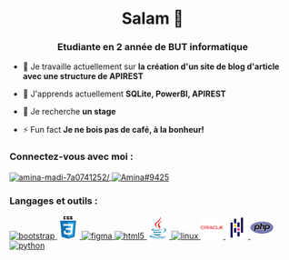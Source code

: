 <h1 align="center">Salam 👋</h1>
<h3 align="center">Etudiante en 2 année de BUT informatique</h3>

- 🔭 Je travaille actuellement sur **la création d'un site de blog d'article avec une structure de APIREST**

- 🌱 J'apprends actuellement **SQLite, PowerBI, APIREST**

- 🤝 Je recherche **un stage**

- ⚡ Fun fact **Je ne bois pas de café, à la bonheur!**

<h3 align="left">Connectez-vous avec moi :</h3>
<p align="left">
<a href="https://linkedin.com/in/amina-madi-7a0741252/" target="blank"><img align="center" src="https://raw.githubusercontent.com/rahuldkjain/ github-profile-readme-generator/master/src/images/icons/Social/linked-in-alt.svg" alt="amina-madi-7a0741252/" height="30" width="40" /></ a>
<a href="https://discord.gg/Amina#9425" target="blank"><img align="center" src="https://raw.githubusercontent.com/rahuldkjain/github-profile -readme-generator/master/src/images/icons/Social/discord.svg" alt="Amina#9425" height="30" width="40" /></a>
</p>

<h3 align= "left">Langages et outils :</h3>
<p align="left"> <a href="https://getbootstrap.com" target="_blank" rel="noreferrer"> <img src="https://raw.githubusercontent.com/devicons/devicon /master/icons/bootstrap/bootstrap-plain-wordmark.svg" alt="bootstrap" width="40" height="40"/> </a> <a href="https://www.w3schools.com /css/" target="_blank" rel="noreferrer"> <img src="https://raw.githubusercontent.com/devicons/devicon/master/icons/css3/css3-original-wordmark.svg" alt= "css3" width="40" height="40"/> </a> <a href="https://www.figma.com/" target="_blank" rel="noreferrer"> <img src="https://www.vectorlogo.zone/logos/figma/figma-icon.svg" alt="figma" width="40" height="40"/> </a> <a href=" https://www.w3.org/html/" target="_blank" rel="noreferrer"> <img src="https://raw.githubusercontent.com/devicons/devicon/master/icons/html5/html5 -original-wordmark.svg" alt="html5" width="40" height="40"/> </a> <a href="https://www.java.com" target="_blank" rel= "noreferrer"> <img src="https://raw.githubusercontent.com/devicons/devicon/master/icons/java/java-original.svg" alt="java" width="40" height="40" /> </a> <a href="https://www.linux.org/" target="_blank" rel="noreferrer"> <img src="https://raw.githubusercontent.com/devicons/devicon/master/icons/linux /linux-original.svg" alt="linux" width="40" height="40"/> </a> <a href="https://www.oracle.com/" target="_blank" rel ="noreferrer"> <img src="https://raw.githubusercontent.com/devicons/devicon/master/icons/oracle/oracle-original.svg" alt="oracle" width="40" height="40 "/> </a> <a href="https://pandas.pydata.org/" target="_blank" rel="noreferrer"> <img src="https://raw.githubusercontent.com/devicons/devicon/2ae2a900d2f041da66e950e4d48052658d850630/icons/pandas/pandas-original.svg" alt="pandas" width="40" height="40"/> </a> <a href="https://www. php.net" target="_blank" rel="noreferrer"> <img src="https://raw.githubusercontent.com/devicons/devicon/master/icons/php/php-original.svg" alt="php " width="40" height="40"/> </a> <a href="https://www.python.org" target="_blank" rel="noreferrer"> <img src="https : //raw.githubusercontent.com/devicons/devicon/master/icons/python/python-original.svg" alt="python" width="40" height="40"/> </a></p>
